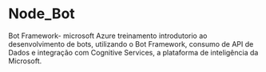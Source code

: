 # Node_Bot
 Bot Framework- microsoft Azure
treinamento introdutorio ao desenvolvimento de bots, 
utilizando o Bot Framework, consumo de API de Dados e integração com 
Cognitive Services, a plataforma de inteligência da Microsoft.
